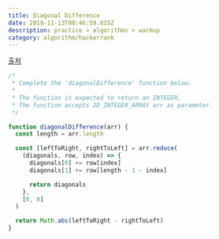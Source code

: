 ```yaml
---
title: Diagonal Difference
date: 2019-11-13T00:46:59.015Z
description: practice > algorithms > warmup
category: algorithm/hackerrank
---
```


[출처](https://www.hackerrank.com/challenges/diagonal-difference/problem)

```javascript
/*
 * Complete the 'diagonalDifference' function below.
 *
 * The function is expected to return an INTEGER.
 * The function accepts 2D_INTEGER_ARRAY arr as parameter.
 */

function diagonalDifference(arr) {
  const length = arr.length

  const [leftToRight, rightToLeft] = arr.reduce(
    (diagonals, row, index) => {
      diagonals[0] += row[index]
      diagonals[1] += row[length - 1 - index]

      return diagonals
    },
    [0, 0]
  )

  return Math.abs(leftToRight - rightToLeft)
}
```
